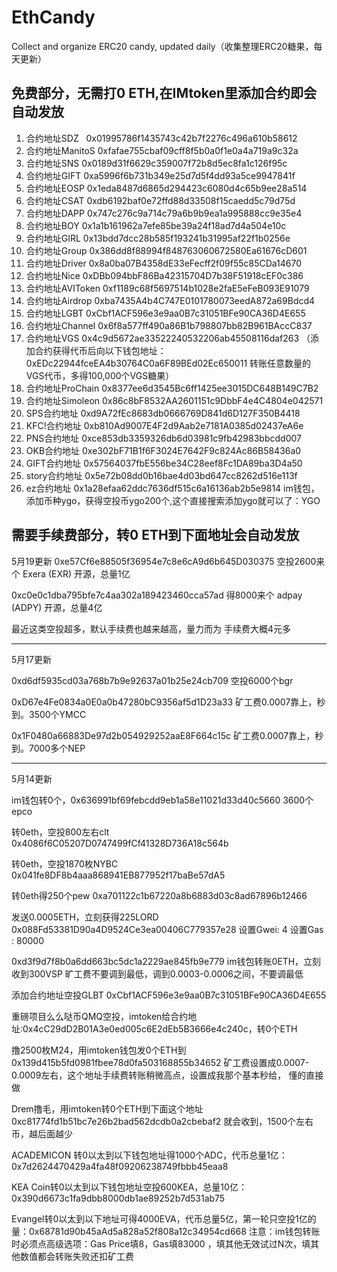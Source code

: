 # EthCandy
Collect and organize ERC20 candy, updated daily（收集整理ERC20糖果，每天更新）

## 免费部分，无需打0 ETH,在IMtoken里添加合约即会自动发放
1. 合约地址SDZ    0x01995786f1435743c42b7f2276c496a610b58612
2. 合约地址ManitoS    0xfafae755cbaf09cff8f5b0a0f1e0a4a719a9c32a
3. 合约地址SNS   0x0189d31f6629c359007f72b8d5ec8fa1c126f95c
4. 合约地址GIFT  0xa5996f6b731b349e25d7d5f4dd93a5ce9947841f
5. 合约地址EOSP  0x1eda8487d6865d294423c6080d4c65b9ee28a514
6. 合约地址CSAT 0xdb6192baf0e72ffd88d33508f15caedd5c79d75d
7. 合约地址DAPP  0x747c276c9a714c79a6b9b9ea1a995888cc9e35e4
8. 合约地址BOY  0x1a1b161962a7efe85be39a24f18ad7d4a504e10c
9. 合约地址GIRL 0x13bdd7dcc28b585f193241b31995af22f1b0256e
10. 合约地址Group 0x386dd8f88994f848763060672580Ea61676cD601
11. 合约地址Driver  0x8a0ba07B4358dE33eFecff2f09f55c85CDa14670
12. 合约地址Nice 0xDBb094bbF86Ba42315704D7b38F51918cEF0c386
13. 合约地址AVIToken 0xf1189c68f5697514b1028e2faE5eFeB093E91079
14. 合约地址Airdrop  0xba7435A4b4C747E0101780073eedA872a69Bdcd4
15. 合约地址LGBT 0xCbf1ACF596e3e9aa0B7c31051BFe90CA36D4E655
16. 合约地址Channel  0x6f8a577ff490a86B1b798807bb82B961BAccC837
17. 合约地址VGS  0x4c9d5672ae33522240532206ab45508116daf263 （添加合约获得代币后向以下钱包地址：0xEDc22944fceEA4b30764C0a6F89BEd02Ec650011 转账任意数量的VGS代币，多得100,000个VGS糖果）
18. 合约地址ProChain 0x8377ee6d3545Bc6ff1425ee3015DC648B149C7B2
19. 合约地址Simoleon 0x86c8bF8532AA2601151c9DbbF4e4C4804e042571
20. SPS合约地址   0xd9A72fEc8683db0666769D841d6D127F350B4418
21. KFC!合约地址   0xb810Ad9007E4F2d9Aab2e7181A0385d02437eA6e
22. PNS合约地址   0xce853db3359326db6d03981c9fb42983bbcdd007
23. OKB合约地址   0xe302bF71B1f6F3024E7642F9c824Ac86B58436a0
24. GIFT合约地址   0x57564037fbE556be34C28eef8Fc1DA89ba3D4a50
25. story合约地址   0x5e72b08dd0b16bae4d03bd647cc8262d516e113f
26. ez合约地址   0x1a28efaa62ddc7636df515c6a16136ab2b5e9814 
im钱包，添加币种ygo，获得空投币ygo200个,这个直接搜索添加ygo就可以了：YGO

## 需要手续费部分，转0 ETH到下面地址会自动发放

5月19更新
0xe57Cf6e88505f36954e7c8e6cA9d6b645D030375
空投2600来个  Exera (EXR) 开源，总量1亿  

0xc0e0c1dba795bfe7c4aa302a189423460cca57ad
得8000来个  adpay (ADPY) 开源，总量4亿  

最近这类空投超多，默认手续费也越来越高，量力而为 手续费大概4元多

------------------------------------------------------------------------------
5月17更新

0xd6df5935cd03a768b7b9e92637a01b25e24cb709
空投6000个bgr

0xD67e4Fe0834a0E0a0b47280bC9356af5d1D23a33
矿工费0.0007靠上，秒到。3500个YMCC

0x1F0480a66883De97d2b054929252aaE8F664c15c
矿工费0.0007靠上，秒到。7000多个NEP




------------------------------------------------------------------------------
5月14更新

im钱包转0个，0x636991bf69febcdd9eb1a58e11021d33d40c5660
3600个epco

转0eth，空投800左右clt
0x4086f6C05207D0747499fCf41328D736A18c564b

转0eth，空投1870枚NYBC
0x041fe8DF8b4aaa868941EB877952f17baBe57dA5
  
转0eth得250个pew
0xa701122c1b67220a8b6883d03c8ad67896b12466

发送0.0005ETH，立刻获得225LORD
0x088Fd53381D90a4D9524Ce3ea00406C779357e28
设置Gwei:  4
设置Gas :  80000


0xd3f9d7f8b0a6dd663bc5dc1a2229ae845fb9e779
im钱包转账0ETH，立刻收到300VSP
旷工费不要调到最低，调到0.0003-0.0006之间，不要调最低

添加合约地址空投GLBT
0xCbf1ACF596e3e9aa0B7c31051BFe90CA36D4E655

重磅项目么么哒币QMQ空投，imtoken给合约地址:0x4cC29dD2B01A3e0ed005c6E2dEb5B3666e4c240c，转0个ETH

撸2500枚M24，用imtoken钱包发0个ETH到
0x139d415b5fd0981fbee78d0fa503168855b34652
矿工费设置成0.0007-0.0009左右，这个地址手续费转账稍微高点，设置成我那个基本秒给， 懂的直接做
 
Drem撸毛，用imtoken转0个ETH到下面这个地址
0xc81774fd1b51bc7e26b2bad562dcdb0a2cbebaf2
就会收到，1500个左右币，越后面越少

ACADEMICON 转0以太到以下钱包地址得1000个ADC，代币总量1亿：0x7d2624470429a4fa48f09206238749fbbb45eaa8

KEA Coin转0以太到以下钱包地址空投600KEA，总量10亿：0x390d6673c1fa9dbb8000db1ae89252b7d531ab75


Evangel转0以太到以下地址可得4000EVA，代币总量5亿，第一轮只空投1亿的量：0x68781d90b45aAd5a828a52f808a12c34954cd668
注意：im钱包转账时必须点高级选项：Gas Price填8，Gas填83000 ，填其他无效试过N次，填其他数值都会转账失败还扣矿工费
